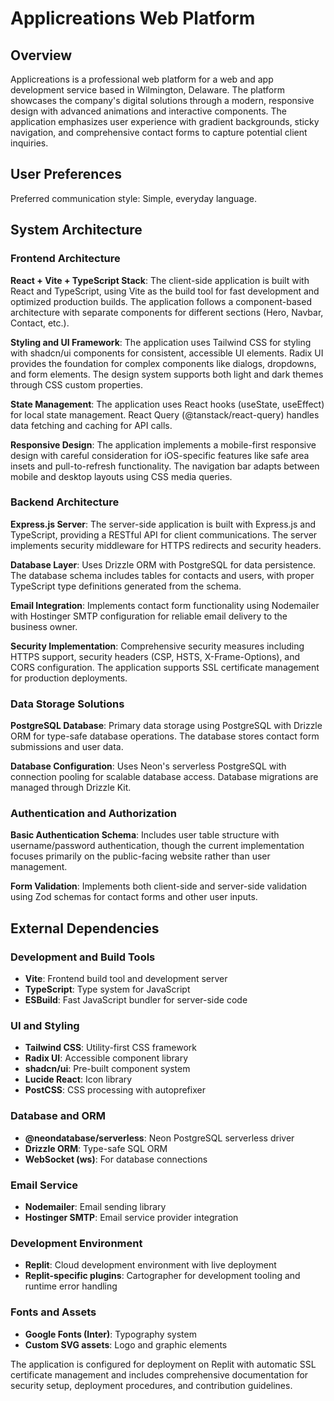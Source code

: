 # Applicreations Web Platform

## Overview

Applicreations is a professional web platform for a web and app development service based in Wilmington, Delaware. The platform showcases the company's digital solutions through a modern, responsive design with advanced animations and interactive components. The application emphasizes user experience with gradient backgrounds, sticky navigation, and comprehensive contact forms to capture potential client inquiries.

## User Preferences

Preferred communication style: Simple, everyday language.

## System Architecture

### Frontend Architecture

**React + Vite + TypeScript Stack**: The client-side application is built with React and TypeScript, using Vite as the build tool for fast development and optimized production builds. The application follows a component-based architecture with separate components for different sections (Hero, Navbar, Contact, etc.).

**Styling and UI Framework**: The application uses Tailwind CSS for styling with shadcn/ui components for consistent, accessible UI elements. Radix UI provides the foundation for complex components like dialogs, dropdowns, and form elements. The design system supports both light and dark themes through CSS custom properties.

**State Management**: The application uses React hooks (useState, useEffect) for local state management. React Query (@tanstack/react-query) handles data fetching and caching for API calls.

**Responsive Design**: The application implements a mobile-first responsive design with careful consideration for iOS-specific features like safe area insets and pull-to-refresh functionality. The navigation bar adapts between mobile and desktop layouts using CSS media queries.

### Backend Architecture

**Express.js Server**: The server-side application is built with Express.js and TypeScript, providing a RESTful API for client communications. The server implements security middleware for HTTPS redirects and security headers.

**Database Layer**: Uses Drizzle ORM with PostgreSQL for data persistence. The database schema includes tables for contacts and users, with proper TypeScript type definitions generated from the schema.

**Email Integration**: Implements contact form functionality using Nodemailer with Hostinger SMTP configuration for reliable email delivery to the business owner.

**Security Implementation**: Comprehensive security measures including HTTPS support, security headers (CSP, HSTS, X-Frame-Options), and CORS configuration. The application supports SSL certificate management for production deployments.

### Data Storage Solutions

**PostgreSQL Database**: Primary data storage using PostgreSQL with Drizzle ORM for type-safe database operations. The database stores contact form submissions and user data.

**Database Configuration**: Uses Neon's serverless PostgreSQL with connection pooling for scalable database access. Database migrations are managed through Drizzle Kit.

### Authentication and Authorization

**Basic Authentication Schema**: Includes user table structure with username/password authentication, though the current implementation focuses primarily on the public-facing website rather than user management.

**Form Validation**: Implements both client-side and server-side validation using Zod schemas for contact forms and other user inputs.

## External Dependencies

### Development and Build Tools
- **Vite**: Frontend build tool and development server
- **TypeScript**: Type system for JavaScript
- **ESBuild**: Fast JavaScript bundler for server-side code

### UI and Styling
- **Tailwind CSS**: Utility-first CSS framework
- **Radix UI**: Accessible component library
- **shadcn/ui**: Pre-built component system
- **Lucide React**: Icon library
- **PostCSS**: CSS processing with autoprefixer

### Database and ORM
- **@neondatabase/serverless**: Neon PostgreSQL serverless driver
- **Drizzle ORM**: Type-safe SQL ORM
- **WebSocket (ws)**: For database connections

### Email Service
- **Nodemailer**: Email sending library
- **Hostinger SMTP**: Email service provider integration

### Development Environment
- **Replit**: Cloud development environment with live deployment
- **Replit-specific plugins**: Cartographer for development tooling and runtime error handling

### Fonts and Assets
- **Google Fonts (Inter)**: Typography system
- **Custom SVG assets**: Logo and graphic elements

The application is configured for deployment on Replit with automatic SSL certificate management and includes comprehensive documentation for security setup, deployment procedures, and contribution guidelines.